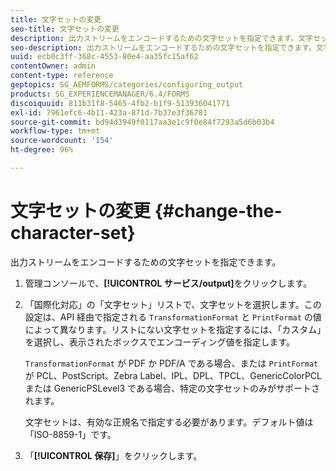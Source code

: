 ```yaml
---
title: 文字セットの変更
seo-title: 文字セットの変更
description: 出力ストリームをエンコードするための文字セットを指定できます。文字セットの変更方法について説明します。
seo-description: 出力ストリームをエンコードするための文字セットを指定できます。文字セットの変更方法について説明します。
uuid: ecb0c3ff-368c-4553-80e4-aa35fc15af62
contentOwner: admin
content-type: reference
geptopics: SG_AEMFORMS/categories/configuring_output
products: SG_EXPERIENCEMANAGER/6.4/FORMS
discoiquuid: 811b31f8-5465-4fb2-b1f9-513936041771
exl-id: 7961efc6-4b11-423a-871d-7b37e3f36781
source-git-commit: bd94d3949f0117aa3e1c9f0e84f7293a5d6b03b4
workflow-type: tm+mt
source-wordcount: '154'
ht-degree: 96%

---
```


# 文字セットの変更 {#change-the-character-set}

出力ストリームをエンコードするための文字セットを指定できます。

1. 管理コンソールで、**[!UICONTROL サービス/output]**&#x200B;をクリックします。
1. 「国際化対応」の「文字セット」リストで、文字セットを選択します。この設定は、API 経由で指定される `TransformationFormat` と `PrintFormat` の値によって異なります。リストにない文字セットを指定するには、「カスタム」を選択し、表示されたボックスでエンコーディング値を指定します。

   `TransformationFormat` が PDF か PDF/A である場合、または `PrintFormat` が PCL、PostScript、Zebra Label、IPL、DPL、TPCL、GenericColorPCL または GenericPSLevel3 である場合、特定の文字セットのみがサポートされます。

   文字セットは、有効な正規名で指定する必要があります。デフォルト値は「ISO-8859-1」です。

1. 「**[!UICONTROL 保存]**」をクリックします。
